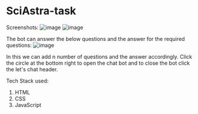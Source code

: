 # SciAstra-task

Screenshots:
![image](https://github.com/Greninja28/SciAstra-task/assets/89766122/33afcffc-5401-4952-b4c1-bfbad1fc2d9c)
![image](https://github.com/Greninja28/SciAstra-task/assets/89766122/2fac86e7-9fb9-41c3-b0fb-b13cb6c2141c)

The bot can answer the below questions and the answer for the required questions: 
![image](https://github.com/Greninja28/SciAstra-task/assets/89766122/a804f06a-cc84-4cb0-940f-58e80ce2d3d5)

In this we can add n number of questions and the answer accordingly. Click the circle at the bottom right to open the chat bot and to close the bot click the let's chat header.

Tech Stack used: 
1. HTML
2. CSS
3. JavaScript
